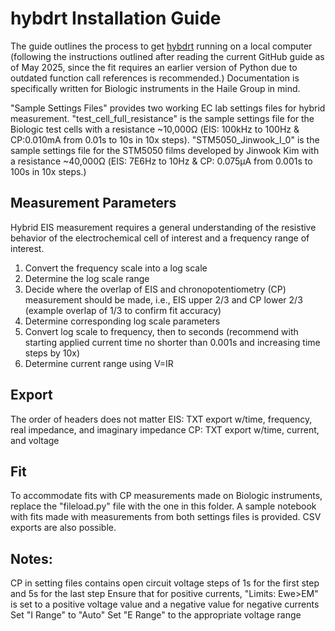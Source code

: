 # hybdrt Installation Guide

The guide outlines the process to get [hybdrt](https://github.com/jdhuang-csm/hybrid-drt) running on a local computer (following the instructions outlined after reading the current GitHub guide as of May 2025, since the fit requires an earlier version of Python due to outdated function call references is recommended.) Documentation is specifically written for Biologic instruments in the Haile Group in mind.

"Sample Settings Files" provides two working EC lab settings files for hybrid measurement. "test_cell_full_resistance" is the sample settings file for the Biologic test cells with a resistance ~10,000Ω (EIS: 100kHz to 100Hz & CP:0.010mA from 0.01s to 10s in 10x steps). "STM5050_Jinwook_I_0" is the sample settings file for the STM5050 films developed by Jinwook Kim with a resistance ~40,000Ω (EIS: 7E6Hz to 10Hz & CP: 0.075μA from 0.001s to 100s in 10x steps.)

## Measurement Parameters

Hybrid EIS measurement requires a general understanding of the resistive behavior of the electrochemical cell of interest and a frequency range of interest. 

1. Convert the frequency scale into a log scale
2. Determine the log scale range
3. Decide where the overlap of EIS and chronopotentiometry (CP) measurement should be made, i.e., EIS upper 2/3 and CP lower 2/3 (example overlap of 1/3 to confirm fit accuracy)
4. Determine corresponding log scale parameters
5. Convert log scale to frequency, then to seconds (recommend with starting applied current time no shorter than 0.001s and increasing time steps by 10x)
6. Determine current range using V=IR

## Export

The order of headers does not matter
EIS: TXT export w/time, frequency, real impedance, and imaginary impedance
CP: TXT export w/time, current, and voltage

## Fit

To accommodate fits with CP measurements made on Biologic instruments, replace the "fileload.py" file with the one in this folder. A sample notebook with fits made with measurements from both settings files is provided. CSV exports are also possible.


## Notes:

CP in setting files contains open circuit voltage steps of 1s for the first step and 5s for the last step
Ensure that for positive currents, "Limits: Ewe>EM" is set to a positive voltage value and a negative value for negative currents
Set "I Range" to "Auto"
Set "E Range" to the appropriate voltage range
